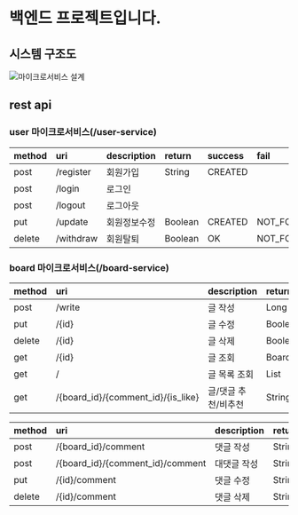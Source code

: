 # 백엔드 프로젝트입니다.

## 시스템 구조도
![마이크로서비스 설계](https://user-images.githubusercontent.com/55542546/169332042-cc231e91-28fa-42de-b204-ea62556b2919.PNG)

## rest api
### user 마이크로서비스(/user-service)

| method  | uri  | description  | return | success | fail |
|:----------|:----------|:----------|:-------|:-----------|:-----------|
| post    | /register    | 회원가입   | String | CREATED |  |
| post    | /login    | 로그인    | | | |
| post    | /logout    | 로그아웃    | | | |
| put    | /update    | 회원정보수정    | Boolean | CREATED | NOT_FOUND  |
| delete | /withdraw    | 회원탈퇴    | Boolean | OK | NOT_FOUND |

### board 마이크로서비스(/board-service)

| method  | uri  | description  | return | success | fail |
|:----------|:-----------------------------|:----------|:--------|:------------|:-----------|
| post    | /write    | 글 작성   | Long | CREATED | |
| put    | /{id}    | 글 수정    | Boolean | CREATED | NOT_FOUND |
| delete | /{id}    | 글 삭제    | Boolean | OK | NOT_FOUND |
| get | /{id} | 글 조회 | Board | OK | NOT_FOUND |
| get | / | 글 목록 조회 | List<Board> | OK | NOT_FOUND |  
| get | /{board_id}/{comment_id}/{is_like} | 글/댓글 추천/비추천 | String | OK | NOT_MODIFIED |

| method  | uri  | description  | return | success | fail |
|:-----------|:--------------------------------------|:----------------|:--------------|:-------------------|:---------------------|
| post | /{board_id}/comment | 댓글 작성 | String | CREATED | NOT_FOUND |
| post | /{board_id}/{comment_id}/comment | 대댓글 작성 | String | CREATED | NOT_FOUND |  
| put | /{id}/comment | 댓글 수정 | String | CREATED | NOT_MODIFIED |
| delete | /{id}/comment | 댓글 삭제 | String | OK | NOT_FOUND |  

